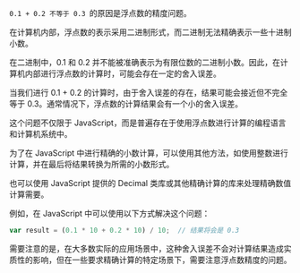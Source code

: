 `0.1 + 0.2 不等于 0.3 `的原因是浮点数的精度问题。

在计算机内部，浮点数的表示采用二进制形式，而二进制无法精确表示一些十进制小数。

在二进制中，0.1 和 0.2 并不能被准确表示为有限位数的二进制小数。因此，在计算机内部进行浮点数的计算时，可能会存在一定的舍入误差。

当我们进行 0.1 + 0.2 的计算时，由于舍入误差的存在，结果可能会接近但不完全等于 0.3。通常情况下，浮点数的计算结果会有一个小的舍入误差。

这个问题不仅限于 JavaScript，而是普遍存在于使用浮点数进行计算的编程语言和计算机系统中。

为了在 JavaScript 中进行精确的小数计算，可以使用其他方法，如使用整数进行计算，并在最后将结果转换为所需的小数形式。

也可以使用 JavaScript 提供的 Decimal 类库或其他精确计算的库来处理精确数值计算需要。

例如，在 JavaScript 中可以使用以下方式解决这个问题：

```js
var result = (0.1 * 10 + 0.2 * 10) / 10;  // 结果将会是 0.3
```

需要注意的是，在大多数实际的应用场景中，这种舍入误差不会对计算结果造成实质性的影响，但在一些要求精确计算的特定场景下，需要注意浮点数精度的问题。